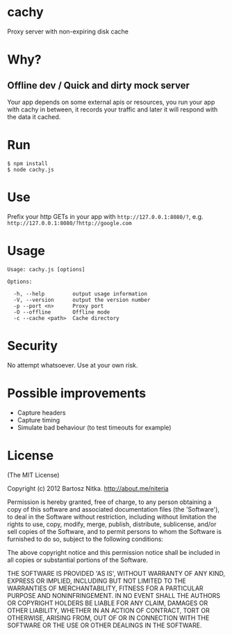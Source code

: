 cachy
=====

Proxy server with non-expiring disk cache

# Why?

## Offline dev / Quick and dirty mock server

Your app depends on some external apis or resources, you run your
app with cachy in between, it records your traffic and later it
will respond with the data it cached.

# Run

    $ npm install
    $ node cachy.js

# Use

Prefix your http GETs in your app with `http://127.0.0.1:8080/?`, e.g. 
`http://127.0.0.1:8080/?http://google.com`

# Usage

    Usage: cachy.js [options]

    Options:

      -h, --help         output usage information
      -V, --version      output the version number
      -p --port <n>      Proxy port
      -O --offline       Offline mode
      -c --cache <path>  Cache directory

# Security

No attempt whatsoever. Use at your own risk.

# Possible improvements

* Capture headers
* Capture timing
* Simulate bad behaviour (to test timeouts for example)

# License

(The MIT License)

Copyright (c) 2012 Bartosz Nitka. http://about.me/niteria

Permission is hereby granted, free of charge, to any person obtaining a copy of this software and associated documentation files (the 'Software'), to deal in the Software without restriction, including without limitation the rights to use, copy, modify, merge, publish, distribute, sublicense, and/or sell copies of the Software, and to permit persons to whom the Software is furnished to do so, subject to the following conditions:

The above copyright notice and this permission notice shall be included in all copies or substantial portions of the Software.

THE SOFTWARE IS PROVIDED 'AS IS', WITHOUT WARRANTY OF ANY KIND, EXPRESS OR IMPLIED, INCLUDING BUT NOT LIMITED TO THE WARRANTIES OF MERCHANTABILITY, FITNESS FOR A PARTICULAR PURPOSE AND NONINFRINGEMENT. IN NO EVENT SHALL THE AUTHORS OR COPYRIGHT HOLDERS BE LIABLE FOR ANY CLAIM, DAMAGES OR OTHER LIABILITY, WHETHER IN AN ACTION OF CONTRACT, TORT OR OTHERWISE, ARISING FROM, OUT OF OR IN CONNECTION WITH THE SOFTWARE OR THE USE OR OTHER DEALINGS IN THE SOFTWARE.
